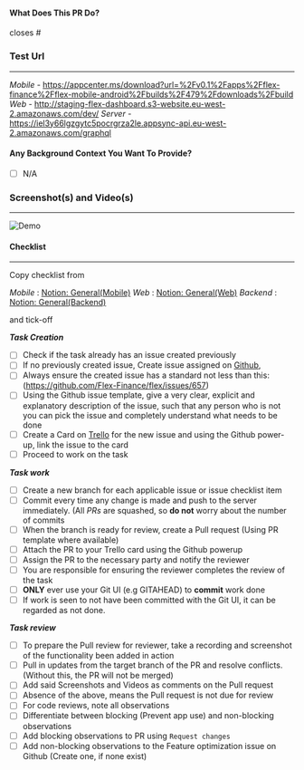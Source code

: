 #### What Does This PR Do?

closes #

### Test Url

---

_Mobile_ -
https://appcenter.ms/download?url=%2Fv0.1%2Fapps%2Fflex-finance%2Fflex-mobile-android%2Fbuilds%2F479%2Fdownloads%2Fbuild  
_Web_ -
http://staging-flex-dashboard.s3-website.eu-west-2.amazonaws.com/dev/
_Server_ - https://iel3y66lgzgytc5pocrgrza2le.appsync-api.eu-west-2.amazonaws.com/graphql

#### Any Background Context You Want To Provide?

- [ ] N/A

### Screenshot(s) and Video(s)

---

![Demo](#)

#### Checklist

---

Copy checklist from

_Mobile_ : [Notion: General(Mobile)](https://www.notion.so/flexfi/General-Mobile-d0b6128cb44240dda527410ff98aa672)
_Web_ : [Notion: General(Web)](https://www.notion.so/flexfi/General-Web-1c7d081f421c4fe79bf0eac8650f33fb)
_Backend_ : [Notion: General(Backend)](https://www.notion.so/flexfi/General-Backend-36a4bf7255db4d0284968b03458efef4)

and tick-off

**_Task Creation_**

- [ ] Check if the task already has an issue created previously
- [ ] If no previously created issue, Create issue assigned on [Github](http://Github.com),
- [ ] Always ensure the created issue has a standard not less than this: (https://github.com/Flex-Finance/flex/issues/657)
- [ ] Using the Github issue template, give a very clear, explicit and explanatory description of the issue, such that any person who is not you can pick the issue and completely understand what needs to be done
- [ ] Create a Card on [Trello](http://trello.com) for the new issue and using the Github power-up, link the issue to the card
- [ ] Proceed to work on the task

**_Task work_**

- [ ] Create a new branch for each applicable issue or issue checklist item
- [ ] Commit every time any change is made and push to the server immediately. (All _PRs_ are squashed, so **do not** worry about the number of commits
- [ ] When the branch is ready for review, create a Pull request (Using PR template where available)
- [ ] Attach the PR to your Trello card using the Github powerup
- [ ] Assign the PR to the necessary party and notify the reviewer
- [ ] You are responsible for ensuring the reviewer completes the review of the task
- [ ] **ONLY** ever use your Git UI (e.g GITAHEAD) to **commit** work done
- [ ] If work is seen to not have been committed with the Git UI, it can be regarded as not done.

**_Task review_**

- [ ] To prepare the Pull review for reviewer, take a recording and screenshot of the functionality been added in action
- [ ] Pull in updates from the target branch of the PR and resolve conflicts. (Without this, the PR will not be merged)
- [ ] Add said Screenshots and Videos as comments on the Pull request
- [ ] Absence of the above, means the Pull request is not due for review
- [ ] For code reviews, note all observations
- [ ] Differentiate between blocking (Prevent app use) and non-blocking observations
- [ ] Add blocking observations to PR using `Request changes`
- [ ] Add non-blocking observations to the Feature optimization issue on Github (Create one, if none exist)
